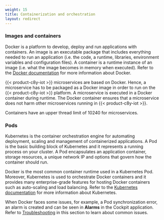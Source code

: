 ```yaml
---
weight: 15
title: Containerization and orchestration
layout: redirect
---
```



### Images and containers

Docker is a platform to develop, deploy and run applications with containers. An image is an executable package that includes everything needed to run an application (i.e. the code, a runtime, libraries, environment variables and configuration files). A container is a runtime instance of an image (i.e. what the image becomes in memory when executed). Refer to the [Docker documentation](https://docs.Docker.com/get-started/) for more information about Docker.

{{< product-c8y-iot >}} microservices are based on Docker. Hence, a microservice has to be packaged as a Docker image in order to run on the {{< product-c8y-iot >}} platform. A microservice is executed in a Docker container during runtime. The Docker container ensures that a microservice does not harm other microservices running in {{< product-c8y-iot >}}.

Containers have an upper thread limit of 10240 for microservices.

### Pods

Kubernetes is the container orchestration engine for automating deployment, scaling and management of containerized applications. A Pod is the basic building block of Kubernetes and it represents a running process on your cluster. A Pod encapsulates an application container, storage resources, a unique network IP and options that govern how the container should run.

Docker is the most common container runtime used in a Kubernetes Pod. Moreover, Kubernetes is used to orchestrate Docker containers and it provides many enterprise-grade features for hosting Docker containers such as auto-scaling and load balancing. Refer to the [Kubernetes documentation](https://kubernetes.io/docs/home/) for more information about Kubernetes.

When Docker faces some issues, for example, a Pod synchronization error, an alarm is created and can be seen in **Alarms** in the Cockpit application. Refer to [Troubleshooting](#troubleshooting) in this section to learn about common issues.
